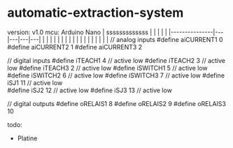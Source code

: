 # automatic-extraction-system

version: v1.0
mcu: Arduino Nano
| sssssssssssss |   |   |   |   |
|---------------|---|---|---|---|
|               |   |   |   |   |
|               |   |   |   |   |
|               |   |   |   |   |
// analog inputs
#define aiCURRENT1   0
#define aiCURRENT2   1
#define aiCURRENT3   2


// digital inputs
#define iTEACH1      4   // active low
#define iTEACH2      3   // active low
#define iTEACH3      2   // active low
#define iSWITCH1     5   // active low
#define iSWITCH2     6   // active low
#define iSWITCH3     7   // active low
#define iSJ1         11  // active low  
#define iSJ2         12  // active low
#define iSJ3         13  // active low

// digital outputs
#define oRELAIS1     8
#define oRELAIS2     9
#define oRELAIS3     10



todo:
- Platine 